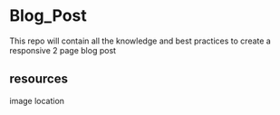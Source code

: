 # Blog_Post
This repo will contain all the knowledge and best practices to create a responsive 2 page blog post


## resources
image location 
<!-- https://images.pexels.com/photos/6475418/pexels-photo-6475418.jpeg -->